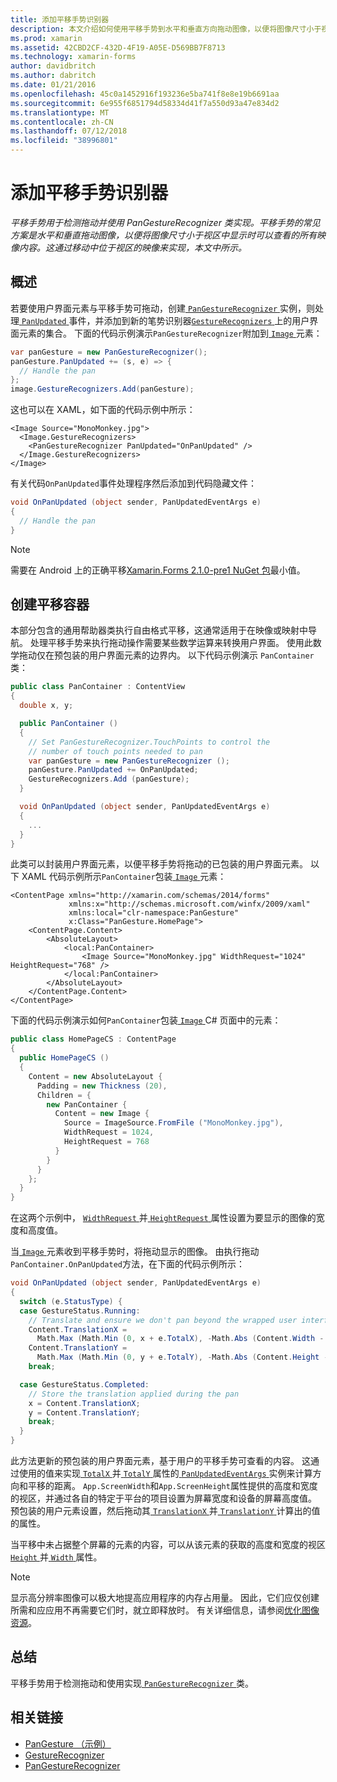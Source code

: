 ```yaml
---
title: 添加平移手势识别器
description: 本文介绍如何使用平移手势到水平和垂直方向拖动图像，以便将图像尺寸小于视区中显示时可以查看的所有映像内容。
ms.prod: xamarin
ms.assetid: 42CBD2CF-432D-4F19-A05E-D569BB7F8713
ms.technology: xamarin-forms
author: davidbritch
ms.author: dabritch
ms.date: 01/21/2016
ms.openlocfilehash: 45c0a1452916f193236e5ba741f8e8e19b6691aa
ms.sourcegitcommit: 6e955f6851794d58334d41f7a550d93a47e834d2
ms.translationtype: MT
ms.contentlocale: zh-CN
ms.lasthandoff: 07/12/2018
ms.locfileid: "38996801"
---
```

# <a name="adding-a-pan-gesture-recognizer"></a>添加平移手势识别器

_平移手势用于检测拖动并使用 PanGestureRecognizer 类实现。平移手势的常见方案是水平和垂直拖动图像，以便将图像尺寸小于视区中显示时可以查看的所有映像内容。这通过移动中位于视区的映像来实现，本文中所示。_

## <a name="overview"></a>概述

若要使用户界面元素与平移手势可拖动，创建[ `PanGestureRecognizer` ](xref:Xamarin.Forms.PanGestureRecognizer)实例，则处理[ `PanUpdated` ](xref:Xamarin.Forms.PanGestureRecognizer.PanUpdated)事件，并添加到新的笔势识别器[`GestureRecognizers` ](xref:Xamarin.Forms.View.GestureRecognizers)上的用户界面元素的集合。 下面的代码示例演示`PanGestureRecognizer`附加到[ `Image` ](xref:Xamarin.Forms.Image)元素：

```csharp
var panGesture = new PanGestureRecognizer();
panGesture.PanUpdated += (s, e) => {
  // Handle the pan
};
image.GestureRecognizers.Add(panGesture);
```

这也可以在 XAML，如下面的代码示例中所示：

```xaml
<Image Source="MonoMonkey.jpg">
  <Image.GestureRecognizers>
    <PanGestureRecognizer PanUpdated="OnPanUpdated" />
  </Image.GestureRecognizers>
</Image>
```

有关代码`OnPanUpdated`事件处理程序然后添加到代码隐藏文件：

```csharp
void OnPanUpdated (object sender, PanUpdatedEventArgs e)
{
  // Handle the pan
}
```

> [!NOTE]
> 需要在 Android 上的正确平移[Xamarin.Forms 2.1.0-pre1 NuGet 包](https://www.nuget.org/packages/Xamarin.Forms/2.1.0.6501-pre1)最小值。

## <a name="creating-a-pan-container"></a>创建平移容器

本部分包含的通用帮助器类执行自由格式平移，这通常适用于在映像或映射中导航。 处理平移手势来执行拖动操作需要某些数学运算来转换用户界面。 使用此数学拖动仅在预包装的用户界面元素的边界内。 以下代码示例演示 `PanContainer` 类：

```csharp
public class PanContainer : ContentView
{
  double x, y;

  public PanContainer ()
  {
    // Set PanGestureRecognizer.TouchPoints to control the
    // number of touch points needed to pan
    var panGesture = new PanGestureRecognizer ();
    panGesture.PanUpdated += OnPanUpdated;
    GestureRecognizers.Add (panGesture);
  }

  void OnPanUpdated (object sender, PanUpdatedEventArgs e)
  {
    ...
  }
}
```

此类可以封装用户界面元素，以便平移手势将拖动的已包装的用户界面元素。 以下 XAML 代码示例所示`PanContainer`包装[ `Image` ](xref:Xamarin.Forms.Image)元素：

```xaml
<ContentPage xmlns="http://xamarin.com/schemas/2014/forms"
             xmlns:x="http://schemas.microsoft.com/winfx/2009/xaml"
             xmlns:local="clr-namespace:PanGesture"
             x:Class="PanGesture.HomePage">
    <ContentPage.Content>
        <AbsoluteLayout>
            <local:PanContainer>
                <Image Source="MonoMonkey.jpg" WidthRequest="1024" HeightRequest="768" />
            </local:PanContainer>
        </AbsoluteLayout>
    </ContentPage.Content>
</ContentPage>
```

下面的代码示例演示如何`PanContainer`包装[ `Image` ](xref:Xamarin.Forms.Image) C# 页面中的元素：

```csharp
public class HomePageCS : ContentPage
{
  public HomePageCS ()
  {
    Content = new AbsoluteLayout {
      Padding = new Thickness (20),
      Children = {
        new PanContainer {
          Content = new Image {
            Source = ImageSource.FromFile ("MonoMonkey.jpg"),
            WidthRequest = 1024,
            HeightRequest = 768
          }
        }
      }
    };
  }
}
```

在这两个示例中， [ `WidthRequest` ](xref:Xamarin.Forms.VisualElement.WidthRequest)并[ `HeightRequest` ](xref:Xamarin.Forms.VisualElement.HeightRequest)属性设置为要显示的图像的宽度和高度值。

当[ `Image` ](xref:Xamarin.Forms.Image)元素收到平移手势时，将拖动显示的图像。 由执行拖动`PanContainer.OnPanUpdated`方法，在下面的代码示例所示：

```csharp
void OnPanUpdated (object sender, PanUpdatedEventArgs e)
{
  switch (e.StatusType) {
  case GestureStatus.Running:
    // Translate and ensure we don't pan beyond the wrapped user interface element bounds.
    Content.TranslationX =
      Math.Max (Math.Min (0, x + e.TotalX), -Math.Abs (Content.Width - App.ScreenWidth));
    Content.TranslationY =
      Math.Max (Math.Min (0, y + e.TotalY), -Math.Abs (Content.Height - App.ScreenHeight));
    break;

  case GestureStatus.Completed:
    // Store the translation applied during the pan
    x = Content.TranslationX;
    y = Content.TranslationY;
    break;
  }
}
```

此方法更新的预包装的用户界面元素，基于用户的平移手势可查看的内容。 这通过使用的值来实现[ `TotalX` ](xref:Xamarin.Forms.PanUpdatedEventArgs.TotalX)并[ `TotalY` ](xref:Xamarin.Forms.PanUpdatedEventArgs.TotalY)属性的[ `PanUpdatedEventArgs` ](xref:Xamarin.Forms.PanUpdatedEventArgs)实例来计算方向和平移的距离。 `App.ScreenWidth`和`App.ScreenHeight`属性提供的高度和宽度的视区，并通过各自的特定于平台的项目设置为屏幕宽度和设备的屏幕高度值。 预包装的用户元素设置，然后拖动其[ `TranslationX` ](xref:Xamarin.Forms.VisualElement.TranslationX)并[ `TranslationY` ](xref:Xamarin.Forms.VisualElement.TranslationY)计算出的值的属性。

当平移中未占据整个屏幕的元素的内容，可以从该元素的获取的高度和宽度的视区[ `Height` ](xref:Xamarin.Forms.VisualElement.Height)并[ `Width` ](xref:Xamarin.Forms.VisualElement.Width)属性。

> [!NOTE]
> 显示高分辨率图像可以极大地提高应用程序的内存占用量。 因此，它们应仅创建所需和应应用不再需要它们时，就立即释放时。 有关详细信息，请参阅[优化图像资源](~/xamarin-forms/deploy-test/performance.md#optimizeimages)。

## <a name="summary"></a>总结

平移手势用于检测拖动和使用实现[ `PanGestureRecognizer` ](xref:Xamarin.Forms.PanGestureRecognizer)类。



## <a name="related-links"></a>相关链接

- [PanGesture （示例）](https://developer.xamarin.com/samples/xamarin-forms/WorkingWithGestures/PanGesture/)
- [GestureRecognizer](xref:Xamarin.Forms.GestureRecognizer)
- [PanGestureRecognizer](xref:Xamarin.Forms.PanGestureRecognizer)
